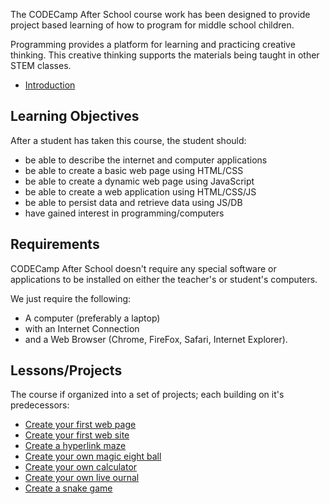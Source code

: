 
The CODECamp After School course work has been designed to provide project based learning of how to program for middle school children.

Programming provides a platform for learning and practicing creative thinking. This creative thinking supports the materials being taught in other STEM classes.

- [Introduction](/intro)

## Learning Objectives

After a student has taken this course, the student should:

* be able to describe the internet and computer applications
* be able to create a basic web page using HTML/CSS
* be able to create a dynamic web page using JavaScript
* be able to create a web application using HTML/CSS/JS
* be able to persist data and retrieve data using JS/DB
* have gained interest in programming/computers

## Requirements

CODECamp After School doesn't require any special software or applications to be installed on either the teacher's or student's computers. 

We just require the following:

* A computer (preferably a laptop)
* with an Internet Connection
* and a Web Browser (Chrome, FireFox, Safari, Internet Explorer).

## Lessons/Projects

The course if organized into a set of projects; each building on it's predecessors:

- [Create your first web page](/1-hello-world/)
- [Create your first web site](/2-first-web-site/)
- [Create a hyperlink maze](/3-maze-game/)
- [Create your own magic eight ball](/4-magic-eight-ball/)
- [Create your own calculator](/5-calculator/)
- [Create your own live ournal](/6-journal/)
- [Create a snake game](/7-snake-game/)

